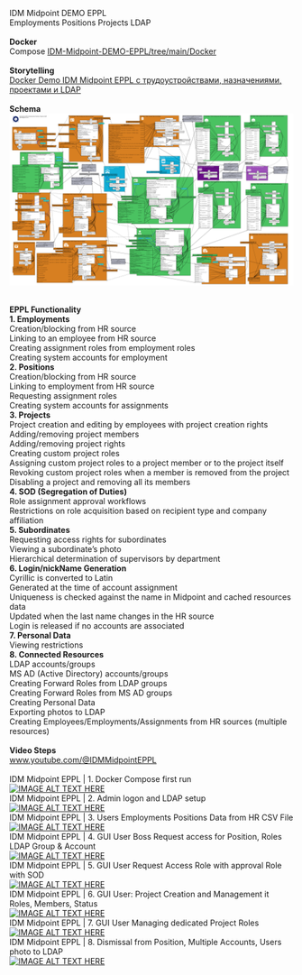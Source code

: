 IDM Midpoint DEMO EPPL<br>
Employments Positions Projects LDAP<br>
<br>
<b>Docker</b><br>
Compose <a href="https://github.com/icookycom/IDM-Midpoint-DEMO-EPPL/tree/main/Docker">IDM-Midpoint-DEMO-EPPL/tree/main/Docker</a><br>
<br>
<b>Storytelling</b><br>
<a href="https://habr.com/ru/articles/923278/">Docker Demo IDM Midpoint EPPL c трудоустройствами, назначениями, проектами и LDAP</a><br>
<br>
<b>Schema</b><br>
<img src="https://github.com/icookycom/IDM-Midpoint-DEMO-EPPL/blob/main/Schema%20IDM%20MIdpoint%20EPPL.png" border="0"></img><br>
<br>


<b>EPPL Functionality</b><br>
<b>1. Employments</b><br>
Creation/blocking from HR source<br>
Linking to an employee from HR source<br>
Creating assignment roles from employment roles<br>
Creating system accounts for employment<br>
<b>2. Positions</b><br>
Creation/blocking from HR source<br>
Linking to employment from HR source<br>
Requesting assignment roles<br>
Creating system accounts for assignments<br>
<b>3. Projects</b><br>
Project creation and editing by employees with project creation rights<br>
Adding/removing project members<br>
Adding/removing project rights<br>
Creating custom project roles<br>
Assigning custom project roles to a project member or to the project itself<br>
Revoking custom project roles when a member is removed from the project<br>
Disabling a project and removing all its members<br>
<b>4. SOD (Segregation of Duties)</b><br>
Role assignment approval workflows<br>
Restrictions on role acquisition based on recipient type and company affiliation<br>
<b>5. Subordinates</b><br>
Requesting access rights for subordinates<br>
Viewing a subordinate’s photo<br>
Hierarchical determination of supervisors by department<br>
<b>6. Login/nickName Generation</b><br>
Cyrillic is converted to Latin<br>
Generated at the time of account assignment<br>
Uniqueness is checked against the name in Midpoint and cached resources data<br>
Updated when the last name changes in the HR source<br>
Login is released if no accounts are associated<br>
<b>7. Personal Data</b><br>
Viewing restrictions<br>
<b>8. Connected Resources</b><br>
LDAP accounts/groups<br>
MS AD (Active Directory) accounts/groups<br>
Creating Forward Roles from LDAP groups<br>
Creating Forward Roles from MS AD groups<br>
Creating Personal Data<br>
Exporting photos to LDAP<br>
Creating Employees/Employments/Assignments from HR sources (multiple resources)<br>
<br>
<b>Video Steps</b><br>
<a href="https://www.youtube.com/@IDMMidpointEPP">www.youtube.com/@IDMMidpointEPPL</a><br>
<br>
IDM Midpoint EPPL | 1. Docker Compose first run<br>
[![IMAGE ALT TEXT HERE](https://img.youtube.com/vi/_Vm4GSTNzGE/0.jpg)](https://www.youtube.com/watch?v=_Vm4GSTNzGE)
<br>
IDM Midpoint EPPL | 2. Admin logon and LDAP setup<br>
[![IMAGE ALT TEXT HERE](https://img.youtube.com/vi/9LUTxprl0qQ/0.jpg)](https://www.youtube.com/watch?v=9LUTxprl0qQ)
<br>
IDM Midpoint EPPL | 3. Users Employments Positions Data from HR CSV File<br>
[![IMAGE ALT TEXT HERE](https://img.youtube.com/vi/_-rb96uvJsQ/0.jpg)](https://www.youtube.com/watch?v=_-rb96uvJsQ)
<br>
IDM Midpoint EPPL | 4. GUI User Boss Request access for Position, Roles LDAP Group & Account<br>
[![IMAGE ALT TEXT HERE](https://img.youtube.com/vi/0BuCAcwSCX8/0.jpg)](https://www.youtube.com/watch?v=0BuCAcwSCX8)
<br>
IDM Midpoint EPPL | 5. GUI User Request Access Role with approval Role with SOD<br>
[![IMAGE ALT TEXT HERE](https://img.youtube.com/vi/DbhlUrv10wg/0.jpg)](https://www.youtube.com/watch?v=DbhlUrv10wg)
<br>
IDM Midpoint EPPL | 6. GUI User: Project Creation and Management it Roles, Members, Status<br>
[![IMAGE ALT TEXT HERE](https://img.youtube.com/vi/NTscJCasI_U/0.jpg)](https://www.youtube.com/watch?v=NTscJCasI_U)
<br>
IDM Midpoint EPPL | 7. GUI User Managing dedicated Project Roles<br>
[![IMAGE ALT TEXT HERE](https://img.youtube.com/vi/u7g0Neyn3rE/0.jpg)](https://www.youtube.com/watch?v=u7g0Neyn3rE)
<br>
IDM Midpoint EPPL | 8. Dismissal from Position, Multiple Accounts, Users photo to LDAP<br>
[![IMAGE ALT TEXT HERE](https://img.youtube.com/vi/fCVq6cfEKKY/0.jpg)](https://www.youtube.com/watch?v=fCVq6cfEKKY)
